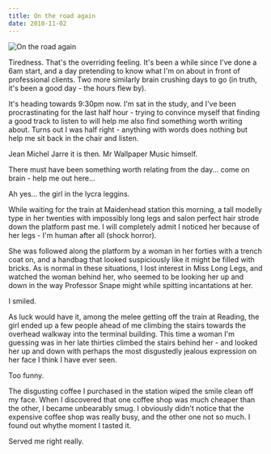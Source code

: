 ```yaml
---
title: On the road again
date: 2010-11-02
---
```


![On the road again](https://source.unsplash.com/LuQ2ex5HY3c/1600x900)

Tiredness. That's the overriding feeling. It's been a while since I've done a 6am start, and a day pretending to know what I'm on about in front of professional clients. Two more similarly brain crushing days to go (in truth, it's been a good day - the hours flew by).

It's heading towards 9:30pm now. I'm sat in the study, and I've been procrastinating for the last half hour - trying to convince myself that finding a good track to listen to will help me also find something worth writing about. Turns out I was half right - anything with words does nothing but help me sit back in the chair and listen.

Jean Michel Jarre it is then. Mr Wallpaper Music himself.

There must have been something worth relating from the day... come on brain - help me out here...

Ah yes... the girl in the lycra leggins.

While waiting for the train at Maidenhead station this morning, a tall modelly type in her twenties with impossibly long legs and salon perfect hair strode down the platform past me. I will completely admit I noticed her because of her legs - I'm human after all (shock horror).

She was followed along the platform by a woman in her forties with a trench coat on, and a handbag that looked suspiciously like it might be filled with bricks. As is normal in these situations, I lost interest in Miss Long Legs, and watched the woman behind her, who seemed to be looking her up and down in the way Professor Snape might while spitting incantations at her.

I smiled.

As luck would have it, among the melee getting off the train at Reading, the girl ended up a few people ahead of me climbing the stairs towards the overhead walkway into the terminal building. This time a woman I'm guessing was in her late thirties climbed the stairs behind her - and looked her up and down with perhaps the most disgustedly jealous expression on her face I think I have ever seen.

Too funny.

The disgusting coffee I purchased in the station wiped the smile clean off my face. When I discovered that one coffee shop was much cheaper than the other, I became unbearably smug. I obviously didn't notice that the expensive coffee shop was really busy, and the other one not so much. I found out whythe moment I tasted it.

Served me right really.